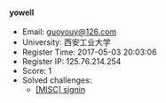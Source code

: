 #### yowell  

* Email: guoyouy@126.com  
* University: 西安工业大学  
* Register Time: 2017-05-03 20:03:06  
* Register IP: 125.76.214.254  
* Score: 1  
* Solved challenges: 
  * [[MISC] signin](https://github.com/SniperOJ/Challenges/blob/master/MISC/signin.json)  
